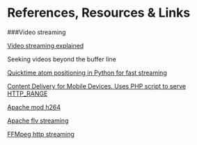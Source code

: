 References, Resources & Links
===

###Video streaming

[Video streaming explained](http://www.jwplayer.com/blog/what-is-video-streaming/)

Seeking videos beyond the buffer line

[Quicktime atom positioning in Python for fast streaming](https://github.com/danielgtaylor/qtfaststart)

[Content Delivery for Mobile Devices. Uses PHP script to serve HTTP_RANGE](http://mobiforge.com/design-development/content-delivery-mobile-devices)

[Apache mod h264](http://universvideo.com/installing-apache-mod-h264/)

[Apache flv streaming](http://tperspective.blogspot.com/2009/02/apache-flv-streaming-done-right.html)

[FFMpeg http streaming](http://sonnati.wordpress.com/2012/07/02/ffmpeg-the-swiss-army-knife-of-internet-streaming-part-v/)

